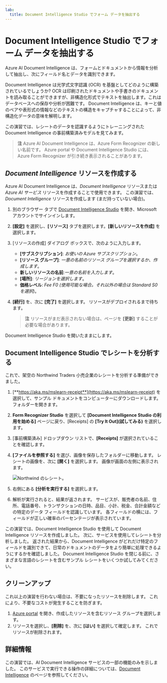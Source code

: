 ```yaml
---
lab:
  title: Document Intelligence Studio でフォーム データを抽出する
---
```


# Document Intelligence Studio でフォーム データを抽出する

Azure AI Document Intelligence は、フォームとドキュメントから情報を分析して抽出し、次にフィールド名とデータを識別できます。 

Document Intelligence は光学式文字認識 (OCR) を基盤としてどのように構築されているでしょうか? OCR は印刷されたドキュメントや手書きのドキュメントを読み取ることができますが、非構造化形式でテキストを抽出します。これはデータベースへの保存や分析が困難です。 Document Intelligence は、キーと値のペアや表形式の情報などのテキストの構造をキャプチャすることによって、非構造化データの意味を解明します。 

この演習では、レシートのデータを認識するようにトレーニングされた Document Intelligence の事前構築済みモデルを見てみます。 

> **注** Azure AI Document Intelligence は、Azure Form Recognizer の新しい名前です。 Azure portal や Document Intelligence Studio には、Azure Form Recognizer が引き続き表示されることがあります。

## *Document Intelligence* リソースを作成する

Azure AI Document Intelligence は、*Document Intelligence* リソースまたは *Azure AI サービス* リソースを作成することで使用できます。 この演習では、*Document Intelligence* リソースを作成します (まだ持っていない場合)。

1. 別のブラウザー タブで [Document Intelligence Studio](https://formrecognizer.appliedai.azure.com/studio) を開き、Microsoft アカウントでサインインします。
1. **[設定]** を選択し、**[リソース]** タブを選択します。**[新しいリソースを作成]** を選択します。
1. [リソースの作成] ダイアログ ボックスで、次のように入力します。
    - **[サブスクリプション]**: *お使いの Azure サブスクリプション*。
    - **[リソース グループ]**: *一意の名前のリソース グループを選択するか、作成します*。
    - **新しいリソースの名前**:*一意の名前を入力します*。
    - **[場所]**: *リージョンを選択します*。
    - **価格レベル**: *Fee F0 (使用可能な場合。それ以外の場合は Standard S0 を選択)*。
1. **[続行]** を、次に **[完了]** を選択します。 リソースがデプロイされるまで待ちます。

    >**注** リソースがまだ表示されない場合は、ページを **[更新]** することが必要な場合があります。

Document Intelligence Studio を開いたままにします。

## Document Intelligence Studio でレシートを分析する

これで、架空の Northwind Traders 小売企業のレシートを分析する準備ができました。

1. [**https://aka.ms/mslearn-receipt**](https://aka.ms/mslearn-receipt) を選択して、サンプル ドキュメントをコンピューターにダウンロードします。  フォルダーを開きます。 
1. **Form Recognizer Studio** を選択して **[Document Intelligence Studio の利用を始める]** ページに戻り、[Receipts] の **[Try It Out]\(試してみる\)** を選択します。
1. [事前構築済み] ドロップダウン リストで、**[Receipts]** が選択されていることを確認します。
1. **[ファイルを参照する]** を選び、画像を保存したフォルダーに移動します。 レシートの画像を、次に **[開く]** を選択します。 画像が画面の左側に表示されます。

    ![Northwind のレシート。](media/document-intelligence/northwind-receipt.jpg)

1. 右側にある **[分析を実行する]** を選択します。
1. 解析が実行されると、結果が返されます。 サービスが、販売者の名前、住所、電話番号、トランザクションの日時、品目、小計、税金、合計金額などの特定のデータ フィールドを認識しています。 各フィールドの横には、フィールドが正しい確率のパーセンテージが表示されています。

この演習では、Document Intelligence Studio を使用して Document Intelligence リソースを作成しました。 次に、サービスを使用してレシートを分析しました。 返された結果から、Document Intelligence がどれだけ特定のフィールドを識別できて、日常のドキュメントのデータをより簡単に処理できるようにするかを確認しました。 Document Intelligence Studio を閉じる前に、さまざまな言語のレシートを含むサンプル レシートをいくつか試してみてください。

## クリーンアップ

これ以上の演習を行わない場合は、不要になったリソースを削除します。 これにより、不要なコストが発生することを防ぎます。

1. [Azure portal]( https://portal.azure.com) を開き、作成したリソースを含むリソース グループを選択します。
1. リソースを選択し、**[削除]** を、次に **[はい]** を選択して確定します。 これでリソースが削除されます。

## 詳細情報

この演習では、AI Document Intelligence サービスの一部の機能のみを示しました。 このサービスで実行できる操作の詳細については、[Document Intelligence](https://learn.microsoft.com/azure/ai-services/document-intelligence/overview?view=doc-intel-3.1.0) のページを参照してください。
